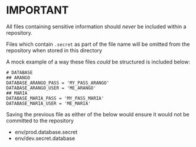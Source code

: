 # IMPORTANT

All files containing sensitive information should _never_ be included within a repository.

Files which contain `.secret` as part of the file name will be omitted from the repository when stored in this directory

A mock example of a way these files _could_ be structured is included below:

```
# DATABASE
## ARANGO
DATABASE_ARANGO_PASS = 'MY_PASS_ARANGO'
DATABASE_ARANGO_USER = 'ME_ARANGO'
## MARIA
DATABASE_MARIA_PASS = 'MY_PASS_MARIA'
DATABASE_MARIA_USER = 'ME_MARIA'
```

Saving the previous file as either of the below would ensure it would not be committed to the repository

- env/prod.database.secret
- env/dev.secret.database
